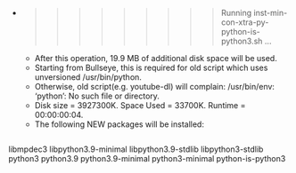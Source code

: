 * >>>>>>>>> Running inst-min-con-xtra-py-python-is-python3.sh ...
  * After this operation, 19.9 MB of additional disk space will be used.
  * Starting from Bullseye, this is required for old script which uses unversioned /usr/bin/python.
  * Otherwise, old script(e.g. youtube-dl) will complain: /usr/bin/env: ‘python’: No such file or directory.
  * Disk size = 3927300K. Space Used = 33700K. Runtime = 00:00:00:04.
  * The following NEW packages will be installed:
  ```bash
libmpdec3 libpython3.9-minimal libpython3.9-stdlib libpython3-stdlib python3
python3.9 python3.9-minimal python3-minimal python-is-python3
  ```
